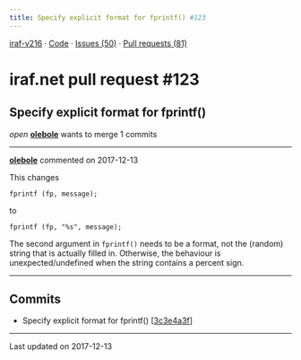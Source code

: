 ```yaml
---
title: Specify explicit format for fprintf() #123
---
```


[iraf-v216](/iraf-v216) · [Code](https://github.com/iraf-community/iraf/tree/iraf-v216) · [Issues (50)](/iraf-v216/issues) · [Pull requests (81)](/iraf-v216/issues/pulls)

# iraf.net pull request #123
## Specify explicit format for fprintf()
*open* **[olebole](https://github.com/olebole)** wants to merge 1 commits

- - - -

**[olebole](https://github.com/olebole)** commented on 2017-12-13

This changes  
```  
fprintf (fp, message);  
```  
to  
```  
fprintf (fp, "%s", message);  
```  
The second argument in `fprintf()` needs to be a format, not the (random) string that is actually filled in. Otherwise, the behaviour is unexpected/undefined when the string contains a percent sign.
- - - -

## Commits

* Specify explicit format for fprintf() [[3c3e4a3f](https://github.com/iraf-community/iraf/commit/3c3e4a3f159e10075bfc78cf7927a1ebca5ce2e8)]

- - - -

Last updated on 2017-12-13
